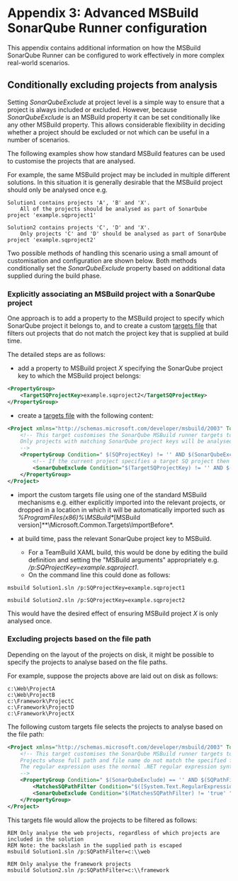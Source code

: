 # Appendix 3: Advanced MSBuild SonarQube Runner configuration

This appendix contains additional information on how the MSBuild SonarQube Runner can be configured to work effectively in more complex real-world scenarios.

## Conditionally excluding projects from analysis

Setting *SonarQubeExclude* at project level is a simple way to ensure that a project is always included or excluded.
However, because *SonarQubeExclude* is an MSBuild property it can be set conditionally like any other MSBuild property.
This allows considerable flexibility in deciding whether a project should be excluded or not which can be useful in a number of scenarios.

The following examples show how standard MSBuild features can be used to customise the projects that are analysed.


For example, the same MSBuild project may be included in multiple different solutions.
In this situation it is generally desirable that the MSBuild project should only be analysed once e.g.
```
Solution1 contains projects 'A', 'B' and 'X'.
	All of the projects should be analysed as part of SonarQube project 'example.sqproject1'

Solution2 contains projects 'C', 'D' and 'X'.
	Only projects 'C' and 'D' should be analysed as part of SonarQube project 'example.sqproject2'
```

Two possible methods of handling this scenario using a small amount of customisation and configuration are shown below.
Both methods conditionally set the *SonarQubeExclude* property based on additional data supplied during the build phase.

### Explicitly associating an MSBuild project with a SonarQube project

One approach is to add a property to the MSBuild project to specify which SonarQube project it belongs to, and to create a custom [targets file](https://msdn.microsoft.com/en-us/library/ms164312.aspx) that filters out projects that do not match the project key that is supplied at build time.

The detailed steps are as follows:

- add a property to MSBuild project *X* specifying the SonarQube project key to which the MSBuild project belongs:

```xml
<PropertyGroup>
	<TargetSQProjectKey>example.sqproject2</TargetSQProjectKey>
</PropertyGroup>
```

- create a [targets file](https://msdn.microsoft.com/en-us/library/ms164312.aspx) with the following content:

```xml
<Project xmlns="http://schemas.microsoft.com/developer/msbuild/2003" ToolsVersion="4.0">
	<!-- This target customises the SonarQube MSBuild runner targets to limit the project that are analysed.
	Only projects with matching SonarQube project keys will be analysed.
	-->
	<PropertyGroup Condition=" $(SQProjectKey) != '' AND $(SonarQubeExclude) == '' ">
		<!-- If the current project specifies a target SQ project then exclude unless the project keys match. -->
		<SonarQubeExclude Condition="$(TargetSQProjectKey) != '' AND $(SQProjectKey) != $(TargetSQProjectKey) " >true</SonarQubeExclude>
	</PropertyGroup>
</Project>
```

- import the custom targets file using one of the standard MSBuild mechanisms e.g. either explicitly imported into the relevant projects, 
or dropped in a location in which it will be automatically imported such as *%ProgramFiles(x86)%\MSBuild\**[MSBuild version]**\Microsoft.Common.Targets\ImportBefore\*.

- at build time, pass the relevant SonarQube project key to MSBuild.
  - For a TeamBuild XAML build, this would be done by editing the build definition and setting the "MSBuild arguments" appropriately e.g. */p:SQProjectKey=example.sqproject1*.
  - On the command line this could done as follows:

```
msbuild Solution1.sln /p:SQProjectKey=example.sqproject1

msbuild Solution2.sln /p:SQProjectKey=example.sqproject2
```

This would have the desired effect of ensuring MSBuild project *X* is only analysed once.


### Excluding projects based on the file path
Depending on the layout of the projects on disk, it might be possible to specify the projects to analyse based on the file paths.

For example, suppose the projects above are laid out on disk as follows:

```
c:\Web\ProjectA
c:\Web\ProjectB
c:\Framework\ProjectC
c:\Framework\ProjectD
c:\Framework\ProjectX
```

The following custom targets file selects the projects to analyse based on the file path:

```xml
<Project xmlns="http://schemas.microsoft.com/developer/msbuild/2003" ToolsVersion="4.0">
	<!-- This target customises the SonarQube MSBuild runner targets to limit the projects that are analysed.
	Projects whose full path and file name do not match the specified filter will be marked as "excluded".
	The regular expression uses the normal .NET regular expression syntax.
	-->
	<PropertyGroup Condition=" $(SonarQubeExclude) == '' AND $(SQPathFilter) != '' ">
		<MatchesSQPathFilter Condition="$([System.Text.RegularExpressions.Regex]::IsMatch($(MSBuildProjectFullPath), $(SQPathFilter), System.Text.RegularExpressions.RegexOptions.IgnoreCase)) ">true</MatchesSQPathFilter>
		<SonarQubeExclude Condition="$(MatchesSQPathFilter) != 'true' " >true</SonarQubeExclude>
	</PropertyGroup>
</Project>
```

This targets file would allow the projects to be filtered as follows:

```
REM Only analyse the web projects, regardless of which projects are included in the solution
REM Note: the backslash in the supplied path is escaped
msbuild Solution1.sln /p:SQPathFilter=c:\\web

REM Only analyse the framework projects
msbuild Solution2.sln /p:SQPathFilter=c:\\framework
```
